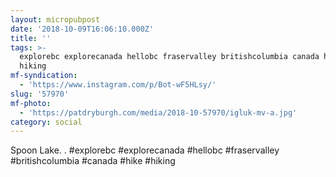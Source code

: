 ```yaml
---
layout: micropubpost
date: '2018-10-09T16:06:10.000Z'
title: ''
tags: >-
  explorebc explorecanada hellobc fraservalley britishcolumbia canada hike
  hiking
mf-syndication:
  - 'https://www.instagram.com/p/Bot-wF5HLsy/'
slug: '57970'
mf-photo:
  - 'https://patdryburgh.com/media/2018-10-57970/igluk-mv-a.jpg'
category: social
---
```

Spoon Lake.
.
#explorebc #explorecanada #hellobc #fraservalley #britishcolumbia #canada #hike #hiking
